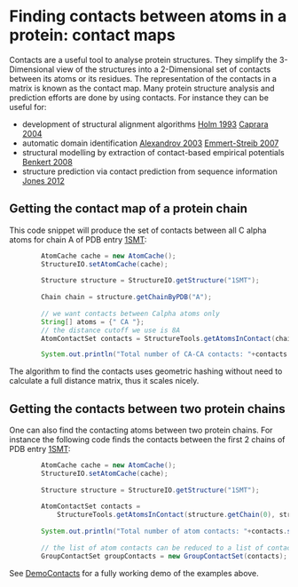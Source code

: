 # Finding contacts between atoms in a protein: contact maps

Contacts are a useful tool to analyse protein structures. They simplify the 3-Dimensional view of the structures into a 2-Dimensional set of contacts between its atoms or its residues. The representation of the contacts in a matrix is known as the contact map. Many protein structure analysis and prediction efforts are done by using contacts. For instance they can be useful for:

+ development of structural alignment algorithms [Holm 1993][] [Caprara 2004][]
+ automatic domain identification [Alexandrov 2003][] [Emmert-Streib 2007][]
+ structural modelling by extraction of contact-based empirical potentials [Benkert 2008][]
+ structure prediction via contact prediction from sequence information [Jones 2012][]

## Getting the contact map of a protein chain

This code snippet will produce the set of contacts between all C alpha atoms for chain A of PDB entry [1SMT](http://www.rcsb.org/pdb/explore.do?structureId=1SMT):

```java
		AtomCache cache = new AtomCache();
		StructureIO.setAtomCache(cache); 
		
		Structure structure = StructureIO.getStructure("1SMT");
			
		Chain chain = structure.getChainByPDB("A");
		
		// we want contacts between Calpha atoms only			
		String[] atoms = {" CA "};
		// the distance cutoff we use is 8A
		AtomContactSet contacts = StructureTools.getAtomsInContact(chain, atoms, 8.0);

		System.out.println("Total number of CA-CA contacts: "+contacts.size());


```

The algorithm to find the contacts uses geometric hashing without need to calculate a full distance matrix, thus it scales nicely.

## Getting the contacts between two protein chains

One can also find the contacting atoms between two protein chains. For instance the following code finds the contacts between the first 2 chains of PDB entry [1SMT](http://www.rcsb.org/pdb/explore.do?structureId=1SMT):

```java
		AtomCache cache = new AtomCache();
		StructureIO.setAtomCache(cache); 
		
		Structure structure = StructureIO.getStructure("1SMT");
			
		AtomContactSet contacts = 
			StructureTools.getAtomsInContact(structure.getChain(0), structure.getChain(1), 5, false);
		
		System.out.println("Total number of atom contacts: "+contacts.size());
		
		// the list of atom contacts can be reduced to a list of contacts between groups:
		GroupContactSet groupContacts = new GroupContactSet(contacts);
```


See [DemoContacts](https://github.com/biojava/biojava/blob/master/biojava3-structure/src/main/java/demo/DemoContacts.java) for a fully working demo of the examples above.



[Holm 1993]: http://www.biomedcentral.com/pubmed/8377180
[Caprara 2004]: http://www.biomedcentral.com/pubmed/15072687
[Alexandrov 2003]: http://www.biomedcentral.com/pubmed/12584135
[Emmert-Streib 2007]: http://www.biomedcentral.com/pubmed/17608939
[Benkert 2008]: http://www.biomedcentral.com/pubmed/17932912
[Jones 2012]: http://www.ncbi.nlm.nih.gov/pubmed/22101153
